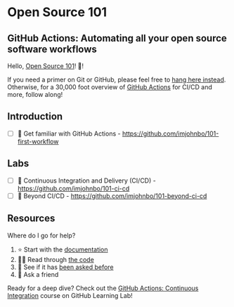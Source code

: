 # Open Source 101

## GitHub Actions: Automating all your open source software workflows 

Hello, [Open Source 101](https://opensource101.com/events/columbia-2020/)! :wave:!

If you need a primer on Git or GitHub, please feel free to [hang here instead](https://git.io/JvWiO). Otherwise, for a 30,000 foot overview of [GitHub Actions](https://github.com/features/actions) for CI/CD and more, follow along!

## Introduction

- [ ] 👀 Get familiar with GitHub Actions - https://github.com/imjohnbo/101-first-workflow

## Labs
- [ ] 🧪 Continuous Integration and Delivery (CI/CD) - https://github.com/imjohnbo/101-ci-cd
- [ ] 🧪 Beyond CI/CD - https://github.com/imjohnbo/101-beyond-ci-cd

## Resources

Where do I go for help?

1. :star: Start with the [documentation](https://help.github.com/en/actions)
1. 👩‍💻 Read through [the code](https://github.com/actions)
1. 🧐 See if it has [been asked before](https://github.community/t5/GitHub-Actions/bd-p/actions)
1. 🤝 Ask a friend

Ready for a deep dive? Check out the [GitHub Actions: Continuous Integration](https://lab.github.com/githubtraining/github-actions:-continuous-integration) course on GitHub Learning Lab!